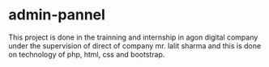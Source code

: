 # admin-pannel
This project is done in the trainning and internship in agon digital company under the supervision of direct of company mr. lalit sharma and this is done on technology of php, html, css and bootstrap.
